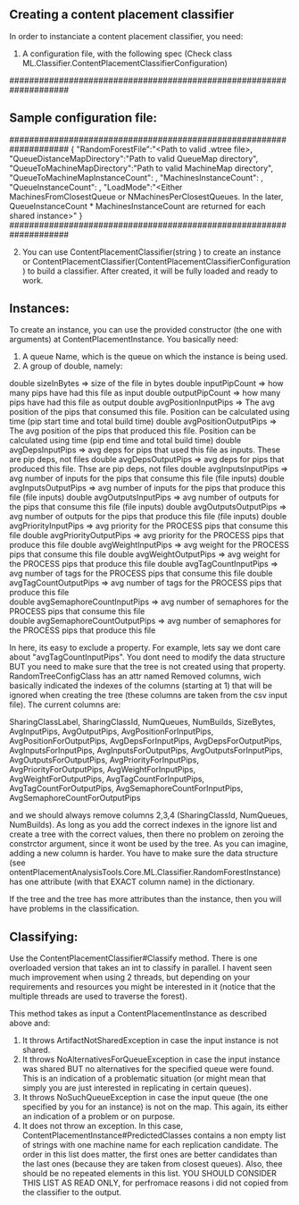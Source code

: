 ﻿## Creating a content placement classifier

In order to instanciate a content placement classifier, you need:

1. A configuration file, with the following spec (Check class ML.Classifier.ContentPlacementClassifierConfiguration)

####################################################################
## Sample configuration file:
####################################################################
{
    "RandomForestFile":"<Path to valid .wtree file>,
    "QueueDistanceMapDirectory":"Path to valid QueueMap directory",
    "QueueToMachineMapDirectory":"Path to valid MachineMap directory",
    "QueueToMachineMapInstanceCount": <How many machines will be selected as alternatives when LoadMode=MachinesFromClosestQueue is specified>,
    "MachinesInstanceCount": <How many machines per queue will be selected as alternatives when LoadMode=NMachinesPerClosestQueues is specified>,
    "QueueInstanceCount": <How many queues will be selected as alternatives when LoadMode=NMachinesPerClosestQueues is specified>,
    "LoadMode":"<Either MachinesFromClosestQueue or NMachinesPerClosestQueues. In the later, QueueInstanceCount * MachinesInstanceCount are returned for each shared instance>"
}
####################################################################

2. You can use ContentPlacementClassifier(string <path to config file>) to create an instance or ContentPlacementClassifier(ContentPlacementClassifierConfiguration <valid config object>)
to build a classifier. After created, it will be fully loaded and ready to work.

## Instances:

To create an instance, you can use the provided constructor (the one with arguments) at ContentPlacementInstance. You basically need:

1. A queue Name, which is the queue on which the instance is being used.
2. A group of double, namely:

double sizeInBytes => size of the file in bytes
double inputPipCount => how many pips have had this file as input 
double outputPipCount  => how many pips have had this file as output
double avgPositionInputPips  => The avg position of the pips that consumed this file. Position can be calculated using time (pip start time and total build time)
double avgPositionOutputPips  => The avg position of the pips that produced this file. Position can be calculated using time (pip end time and total build time)
double avgDepsInputPips => avg deps for pips that used this file as inputs. These are pip deps, not files
double avgDepsOutputPips => avg deps for pips that produced this file. Thse are pip deps, not files
double avgInputsInputPips => avg number of inputs for the pips that consume this file (file inputs)
double avgInputsOutputPips => avg number of inputs for the pips that produce this file (file inputs) 
double avgOutputsInputPips => avg number of outputs for the pips that consume this file (file inputs) 
double avgOutputsOutputPips => avg number of outputs for the pips that produce this file (file inputs)
double avgPriorityInputPips => avg priority for the PROCESS pips that consume this file
double avgPriorityOutputPips =>  avg priority for the PROCESS pips that produce this file
double avgWeightInputPips => avg weight for the PROCESS pips that consume this file
double avgWeightOutputPips => avg weight for the PROCESS pips that produce this file
double avgTagCountInputPips => avg number of tags for the PROCESS pips that consume this file 
double avgTagCountOutputPips => avg number of tags for the PROCESS pips that produce this file  
double avgSemaphoreCountInputPips => avg number of semaphores for the PROCESS pips that consume this file  
double avgSemaphoreCountOutputPips => avg number of semaphores for the PROCESS pips that produce this file 

In here, its easy to exclude a property. For example, lets say we dont care about "avgTagCountInputPips". You dont need to modify the data structure BUT you need to make sure
that the tree is not created using that property. RandomTreeConfigClass has an attr named Removed columns, wich basically indicated the indexes of the columns (starting at 1)
that will be ignored when creating the tree (these columns are taken from the csv input file). The current columns are:

SharingClassLabel,
SharingClassId,
NumQueues,
NumBuilds,
SizeBytes,
AvgInputPips,
AvgOutputPips,
AvgPositionForInputPips,
AvgPositionForOutputPips,
AvgDepsForInputPips, 
AvgDepsForOutputPips, 
AvgInputsForInputPips,
AvgInputsForOutputPips,
AvgOutputsForInputPips,
AvgOutputsForOutputPips,
AvgPriorityForInputPips,
AvgPriorityForOutputPips,
AvgWeightForInputPips,
AvgWeightForOutputPips,
AvgTagCountForInputPips,
AvgTagCountForOutputPips,
AvgSemaphoreCountForInputPips,
AvgSemaphoreCountForOutputPips

and we should always remove columns 2,3,4 (SharingClassId, NumQueues, NumBuilds). As long as you add the correct indexes in the ignore list and create a tree with the correct values, then 
there no problem on zeroing the constrctor argument, since it wont be used by the tree. As you can imagine, adding a new column is harder. You have to make sure the data structure
(see ontentPlacementAnalysisTools.Core.ML.Classifier.RandomForestInstance) has one attribute (with that EXACT column name) in the dictionary. 

If the tree and the tree has more attributes than the instance, then you will have problems in the classification.


## Classifying:

Use the ContentPlacementClassifier#Classify method. There is one overloaded version that takes an int to classify in parallel. I havent seen much improvement when using 2 threads, but depending
on your requirements and resources you might be interested in it (notice that the multiple threads are used to traverse the forest). 

This method takes as input a ContentPlacementInstance as described above and:

1. It throws ArtifactNotSharedException in case the input instance is not shared.
2. It throws NoAlternativesForQueueException in case the input instance was shared BUT no alternatives for the specified queue were found. This is an indication of a problematic situation 
(or might mean that simply you are just interested in replicating in certain queues).
3. It throws NoSuchQueueException in case the input queue (the one specified by you for an instance) is not on the map. This again, its either an indication of a problem or on purpose.
4. It does not throw an exception. In this case, ContentPlacementInstance#PredictedClasses contains a non empty list of strings with one machine name for each replication candidate.
 The order in this list does matter, the first ones are better candidates than the last ones (because they are taken from closest queues). Also, thee should be no repeated 
 elements in this list. YOU SHOULD CONSIDER THIS LIST AS READ ONLY, for perfromace reasons i did not copied from the classifier to the output.





